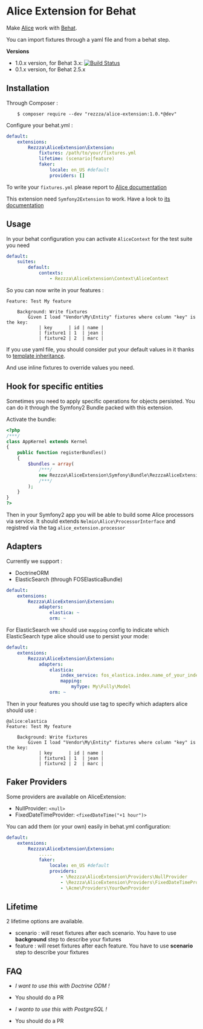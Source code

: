 Alice Extension for Behat
=========================

Make [Alice](https://github.com/nelmio/alice) work with [Behat](https://github.com/behat/behat).

You can import fixtures through a yaml file and from a behat step.

**Versions**  
* 1.0.x version, for Behat 3.x: [![Build Status](https://travis-ci.org/rezzza/alice-extension.svg?branch=master)](https://travis-ci.org/rezzza/alice-extension)
* 0.1.x version, for Behat 2.5.x


Installation
------------

Through Composer :

        $ composer require --dev "rezzza/alice-extension:1.0.*@dev"

Configure your behat.yml :
```yml
default:
    extensions:
        Rezzza\AliceExtension\Extension:
            fixtures: /path/to/your/fixtures.yml
            lifetime: (scenario|feature)
            faker:
                locale: en_US #default
                providers: []
```

To write your `fixtures.yml` please report to [Alice documentation](https://github.com/nelmio/alice#creating-fixtures)

This extension need `Symfony2Extension` to work. Have a look to [its documentation](http://extensions.behat.org/symfony2/index.html)

Usage
-----

In your behat configuration you can activate `AliceContext` for the test suite you need

```yml
default:
    suites:
        default:
            contexts:
                - Rezzza\AliceExtension\Context\AliceContext
```

So you can now write in your features :
```feature
Feature: Test My feature

    Background: Write fixtures
        Given I load "Vendor\My\Entity" fixtures where column "key" is the key:
            | key      | id | name |
            | fixture1 | 1  | jean |
            | fixture2 | 2  | marc |
```

If you use yaml file, you should consider put your default values in it thanks to [template inheritance](https://github.com/nelmio/alice#fixture-inheritance).

And use inline fixtures to override values you need.

Hook for specific entities
--------------------------

Sometimes you need to apply specific operations for objects persisted. You can do it through the Symfony2 Bundle packed with this extension.

Activate the bundle:
```php
<?php
/***/
class AppKernel extends Kernel
{
    public function registerBundles()
    {
        $bundles = array(
            /***/
            new Rezzza\AliceExtension\Symfony\Bundle\RezzzaAliceExtensionBundle()
            /***/
        );
    }
}
?>
```

Then in your Symfony2 app you will be able to build some Alice processors via service. It should extends `Nelmio\Alice\ProcessorInterface` and registred via the tag `alice_extension.processor`

Adapters
--------

Currently we support :

* DoctrineORM
* ElasticSearch (through FOSElasticaBundle)

```yml
default:
    extensions:
        Rezzza\AliceExtension\Extension:
            adapters:
                elastica: ~
                orm: ~

```

For ElasticSearch we should use `mapping` config to indicate which ElasticSearch type alice should use to persist your mode:

```yml
default:
    extensions:
        Rezzza\AliceExtension\Extension:
            adapters:
                elastica:
                    index_service: fos_elastica.index.name_of_your_index
                    mapping:
                        myType: My\Fully\Model
                orm: ~

```

Then in your features you should use tag to specify which adapters alice should use :

```feature
@alice:elastica
Feature: Test My feature

    Background: Write fixtures
        Given I load "Vendor\My\Entity" fixtures where column "key" is the key:
            | key      | id | name |
            | fixture1 | 1  | jean |
            | fixture2 | 2  | marc |
```

Faker Providers
---------------

Some providers are available on AliceExtension:

- NullProvider: `<null>`
- FixedDateTimeProvider: `<fixedDateTime("+1 hour")>`

You can add them (or your own) easily in behat.yml configuration:

```yml
default:
    extensions:
        Rezzza\AliceExtension\Extension:
            .....
            faker:
                locale: en_US #default
                providers:
                    - \Rezzza\AliceExtension\Providers\NullProvider
                    - \Rezzza\AliceExtension\Providers\FixedDateTimeProvider
                    - \Acme\Providers\YourOwnProvider
```


Lifetime
--------
2 lifetime options are available.

* scenario : will reset fixtures after each scenario. You have to use **background** step to describe your fixtures
* feature : will reset fixtures after each feature. You have to use **scenario** step to describe your fixtures

FAQ
---
* *I want to use this with Doctrine ODM !*
* You should do a PR

* *I wanto to use this with PostgreSQL !*
* You should do a PR
